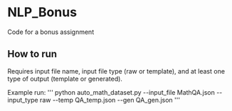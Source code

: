 # NLP_Bonus
Code for a bonus assignment

## How to run ##
Requires input file name, input file type (raw or template), and at least one type of output (template or generated).

Example run:
'''
python auto_math_dataset.py --input_file MathQA.json --input_type raw --temp QA_temp.json --gen QA_gen.json
'''
